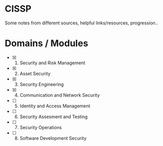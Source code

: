 # CISSP
Some notes from different sources, helpful links/resources, progression..

# Domains / Modules

- [x] 1. Security and Risk Management
- [x] 2. Asset Security
- [x] 3. Security Engineering
- [x] 4. Communication and Network Security
- [ ] 5. Identity and Access Management
- [ ] 6. Security Assesment and Testing
- [ ] 7. Security Operations
- [ ] 8. Software Development Security
